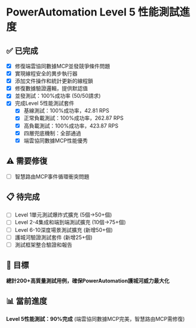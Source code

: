 # PowerAutomation Level 5 性能測試進度

## ✅ 已完成
- [x] 修復端雲協同數據MCP並發競爭條件問題
- [x] 實現線程安全的異步執行器
- [x] 添加文件操作和統計更新的線程鎖
- [x] 修復數據驗證邏輯，提供默認值
- [x] 並發測試：100%成功率 (50/50請求)
- [x] 完成Level 5性能測試套件
  - [x] 基線測試：100%成功率，42.81 RPS
  - [x] 正常負載測試：100%成功率，262.87 RPS
  - [x] 高負載測試：100%成功率，423.87 RPS
  - [x] 四層兜底機制：全部通過
  - [x] 端雲協同數據MCP性能優秀

## ⚠️ 需要修復
- [ ] 智慧路由MCP事件循環衝突問題

## 📋 待完成
- [ ] Level 1單元測試爆炸式擴充 (5個→50+個)
- [ ] Level 2-4集成和端到端測試擴充 (10個→75+個)
- [ ] Level 6-10深度場景測試擴充 (新增50+個)
- [ ] 護城河驗證測試套件 (新增25+個)
- [ ] 測試框架整合驗證和報告

## 🎯 目標
**總計200+高質量測試用例，確保PowerAutomation護城河威力最大化**

## 📊 當前進度
**Level 5性能測試：90%完成** (端雲協同數據MCP完美，智慧路由MCP需修復)

